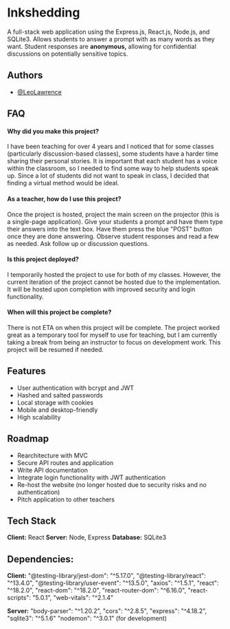 

# Inkshedding

A full-stack web application using the Express.js, React.js, Node.js, and SQLite3. Allows students to answer a prompt with as many words as they want. Student responses are **anonymous,** allowing for confidential discussions on potentially sensitive topics.

## Authors

- [@LeoLawrence](https://www.github.com/leolawrence)

## FAQ

#### Why did you make this project?

I have been teaching for over 4 years and I noticed that for some classes (particularly discussion-based classes), some students have a harder time sharing their personal stories. It is important that each student has a voice within the classroom, so I needed to find some way to help students speak up. Since a lot of students did not want to speak in class, I decided that finding a virtual method would be ideal.

#### As a teacher, how do I use this project?

Once the project is hosted, project the main screen on the projector (this is a single-page application). Give your students a prompt and have them type their answers into the text box. Have them press the blue "POST" button once they are done answering. Observe student responses and read a few as needed. Ask follow up or discussion questions.

#### Is this project deployed?

I temporarily hosted the project to use for both of my classes. However, the current iteration of the project cannot be hosted due to the implementation. It will be hosted upon completion with improved security and login functionality.

#### When will this project be complete?

There is not ETA on when this project will be complete. The project worked great as a temporary tool for myself to use for teaching, but I am currently taking a break from being an instructor to focus on development work. This project will be resumed if needed.


## Features

- User authentication with bcrypt and JWT
- Hashed and salted passwords
- Local storage with cookies
- Mobile and desktop-friendly
- High scalability


## Roadmap

- Rearchitecture with MVC
- Secure API routes and application
- Write API documentation
- Integrate login functionality with JWT authentication
- Re-host the website (no longer hosted due to security risks and no authentication)
- Pitch application to other teachers

## Tech Stack

**Client:** React
**Server:** Node, Express
**Database:** SQLite3

## Dependencies:
**Client:**
"@testing-library/jest-dom": "^5.17.0",
"@testing-library/react": "^13.4.0",
"@testing-library/user-event": "^13.5.0",
"axios": "^1.5.1",
"react": "^18.2.0",
"react-dom": "^18.2.0",
"react-router-dom": "^6.16.0",
"react-scripts": "5.0.1",
"web-vitals": "^2.1.4"

**Server:**
"body-parser": "^1.20.2",
"cors": "^2.8.5",
"express": "^4.18.2",
"sqlite3": "^5.1.6"
"nodemon": "^3.0.1"  (for development)
